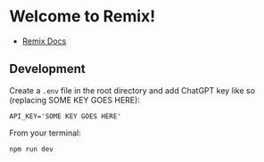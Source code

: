 # Welcome to Remix!

- [Remix Docs](https://remix.run/docs)

## Development

Create a `.env` file in the root directory and add ChatGPT key like so (replacing SOME KEY GOES HERE):

```
API_KEY='SOME KEY GOES HERE'
```

From your terminal:

```sh
npm run dev
```
